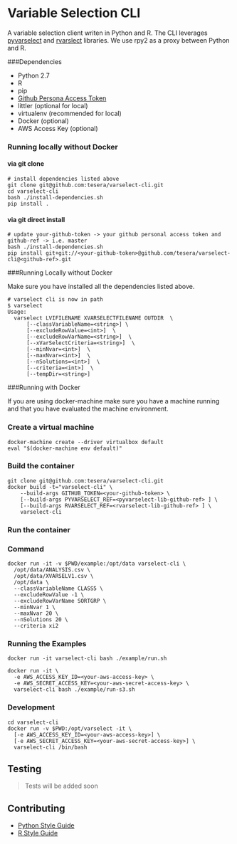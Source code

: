 # Variable Selection CLI

A variable selection client writen in Python and R. The CLI leverages [pyvarselect](https://github.com/tesera/pyvarselect) and [rvarslect](https://github.com/tesera/rvarselect) libraries. We use rpy2 as a proxy between Python and R.

###Dependencies

* Python 2.7
* R
* pip
* [Github Persona Access Token](https://help.github.com/articles/creating-an-access-token-for-command-line-use/)
* littler (optional for local)
* virtualenv (recommended for local)
* Docker (optional)
* AWS Access Key (optional)

### Running locally without Docker

#### via git clone

```console
# install dependencies listed above
git clone git@github.com:tesera/varselect-cli.git
cd varselect-cli
bash ./install-dependencies.sh
pip install .
```

#### via git direct install

```console
# update your-github-token -> your github personal access token and github-ref -> i.e. master
bash ./install-dependencies.sh
pip install git+git://<your-github-token>@github.com/tesera/varselect-cli@<github-ref>.git
```

###Running Locally without Docker

Make sure you have installed all the dependencies listed above.

```console
# varselect cli is now in path
$ varselect
Usage:
  varselect LVIFILENAME XVARSELECTFILENAME OUTDIR  \ 
      [--classVariableName=<string>] \
      [--excludeRowValue=<int>]  \
      [--excludeRowVarName=<string>]  \
      [--xVarSelectCriteria=<string>]  \
      [--minNvar=<int>]  \
      [--maxNvar=<int>]  \
      [--nSolutions=<int>]  \
      [--criteria=<int>]  \
      [--tempDir=<string>]
```

###Running with Docker

If you are using docker-machine make sure you have a machine running and that you have evaluated the machine environment.

### Create a virtual machine
```console
docker-machine create --driver virtualbox default
eval "$(docker-machine env default)"
```

### Build the container

```console
git clone git@github.com:tesera/varselect-cli.git
docker build -t="varselect-cli" \
    --build-args GITHUB_TOKEN=<your-github-token> \
    [--build-args PYVARSELECT_REF=<pyvarselect-lib-github-ref> ] \
    [--build-args RVARSELECT_REF=<rvarselect-lib-github-ref> ] \
    varselect-cli
```

### Run the container

### Command

```console
docker run -it -v $PWD/example:/opt/data varselect-cli \
  /opt/data/ANALYSIS.csv \
  /opt/data/XVARSELV1.csv \
  /opt/data \
  --classVariableName CLASS5 \
  --excludeRowValue -1 \
  --excludeRowVarName SORTGRP \
  --minNvar 1 \
  --maxNvar 20 \
  --nSolutions 20 \
  --criteria xi2
```

### Running the Examples

```console
docker run -it varselect-cli bash ./example/run.sh
```

```console
docker run -it \
  -e AWS_ACCESS_KEY_ID=<your-aws-access-key> \
  -e AWS_SECRET_ACCESS_KEY=<your-aws-secret-access-key> \
  varselect-cli bash ./example/run-s3.sh
```

### Development

```console
cd varselect-cli
docker run -v $PWD:/opt/varselect -it \
  [-e AWS_ACCESS_KEY_ID=<your-aws-access-key>] \
  [-e AWS_SECRET_ACCESS_KEY=<your-aws-secret-access-key>] \
  varselect-cli /bin/bash
```

## Testing
>Tests will be added soon

## Contributing

- [Python Style Guide](https://www.python.org/dev/peps/pep-0008/)
- [R Style Guide](https://google.github.io/styleguide/Rguide.xml)
